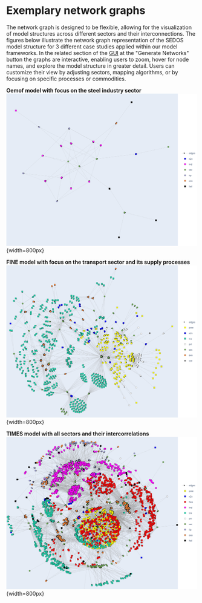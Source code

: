 # Exemplary network graphs
The network graph is designed to be flexible, allowing for the visualization of model structures across different sectors and their interconnections.
The figures below illustrate the network graph representation of the SEDOS model structure for 3 different case studies applied within our model frameworks.
In the related section of the [GUI](https://sedos.apps.rl-institut.de/) at the "Generate Networks" button the graphs are interactive, 
enabling users to zoom, hover for node names, and explore the model structure in greater detail. 
Users can customize their view by adjusting sectors, mapping algorithms, or by focusing on specific processes or commodities.

**Oemof model with focus on the steel industry sector**
![ng_oemof](../../graphics/ng_oemof_steel_industry.svg){width=800px}

**FINE model with focus on the transport sector and its supply processes**
![ng_fine](../../graphics/ng_fine_transport.svg){width=800px}

**TIMES model with all sectors and their intercorrelations**
![ng_fine](../../graphics/ng_times_all.svg){width=800px}